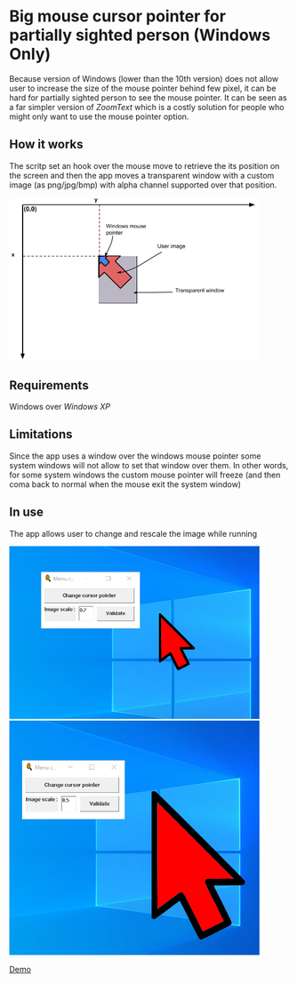 # Big mouse cursor pointer for partially sighted person (Windows Only)

Because version of Windows (lower than the 10th version) does not allow user to increase the size of the mouse pointer behind few pixel, it can be hard for partially sighted person to see the mouse pointer.
It can be seen as a far simpler version of *ZoomText* which is a costly solution for people who might only want to use the mouse pointer option.

## How it works

The scritp set an hook over the mouse move to retrieve the its position on the screen and then the app moves a transparent window with a custom image (as png/jpg/bmp) with alpha channel supported over that position.

<img src="/Assets/how_it_works.png" alt="How it works" width="450"/>

## Requirements

Windows over *Windows XP*

## Limitations

Since the app uses a window over the windows mouse pointer some system windows will not allow to set that window over them. In other words, for some system windows the custom mouse pointer will freeze (and then coma back to normal when the mouse exit the system window)

## In use

The app allows user to change and rescale the image while running


<img src="/Assets/scale_0.2.png" alt="Mouse pointer at scale 0.2" width="450"/>

<img src="/Assets/scale_0.5.png" alt="Mouse pointer at scale 0.5" width="450"/>

[Demo](/Assets/demo.gif)
